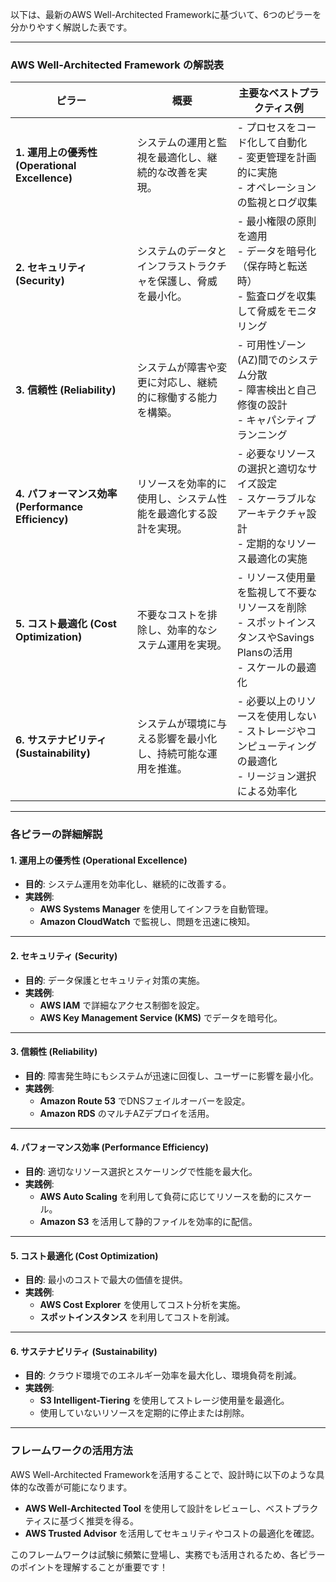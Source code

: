 以下は、最新のAWS Well-Architected Frameworkに基づいて、6つのピラーを分かりやすく解説した表です。

---

### **AWS Well-Architected Framework の解説表**

| ピラー                | 概要                                                                                     | 主要なベストプラクティス例                                                                                       |
|-----------------------|------------------------------------------------------------------------------------------|------------------------------------------------------------------------------------------------------------------|
| **1. 運用上の優秀性 (Operational Excellence)** | システムの運用と監視を最適化し、継続的な改善を実現。                                   | - プロセスをコード化して自動化<br>- 変更管理を計画的に実施<br>- オペレーションの監視とログ収集                   |
| **2. セキュリティ (Security)**          | システムのデータとインフラストラクチャを保護し、脅威を最小化。                                     | - 最小権限の原則を適用<br>- データを暗号化（保存時と転送時）<br>- 監査ログを収集して脅威をモニタリング           |
| **3. 信頼性 (Reliability)**             | システムが障害や変更に対応し、継続的に稼働する能力を構築。                                         | - 可用性ゾーン(AZ)間でのシステム分散<br>- 障害検出と自己修復の設計<br>- キャパシティプランニング                 |
| **4. パフォーマンス効率 (Performance Efficiency)** | リソースを効率的に使用し、システム性能を最適化する設計を実現。                                     | - 必要なリソースの選択と適切なサイズ設定<br>- スケーラブルなアーキテクチャ設計<br>- 定期的なリソース最適化の実施 |
| **5. コスト最適化 (Cost Optimization)**   | 不要なコストを排除し、効率的なシステム運用を実現。                                                    | - リソース使用量を監視して不要なリソースを削除<br>- スポットインスタンスやSavings Plansの活用<br>- スケールの最適化 |
| **6. サステナビリティ (Sustainability)**  | システムが環境に与える影響を最小化し、持続可能な運用を推進。                                         | - 必要以上のリソースを使用しない<br>- ストレージやコンピューティングの最適化<br>- リージョン選択による効率化       |

---

### **各ピラーの詳細解説**

#### **1. 運用上の優秀性 (Operational Excellence)**
- **目的**: システム運用を効率化し、継続的に改善する。
- **実践例**:
  - **AWS Systems Manager** を使用してインフラを自動管理。
  - **Amazon CloudWatch** で監視し、問題を迅速に検知。

---

#### **2. セキュリティ (Security)**
- **目的**: データ保護とセキュリティ対策の実施。
- **実践例**:
  - **AWS IAM** で詳細なアクセス制御を設定。
  - **AWS Key Management Service (KMS)** でデータを暗号化。

---

#### **3. 信頼性 (Reliability)**
- **目的**: 障害発生時にもシステムが迅速に回復し、ユーザーに影響を最小化。
- **実践例**:
  - **Amazon Route 53** でDNSフェイルオーバーを設定。
  - **Amazon RDS** のマルチAZデプロイを活用。

---

#### **4. パフォーマンス効率 (Performance Efficiency)**
- **目的**: 適切なリソース選択とスケーリングで性能を最大化。
- **実践例**:
  - **AWS Auto Scaling** を利用して負荷に応じてリソースを動的にスケール。
  - **Amazon S3** を活用して静的ファイルを効率的に配信。

---

#### **5. コスト最適化 (Cost Optimization)**
- **目的**: 最小のコストで最大の価値を提供。
- **実践例**:
  - **AWS Cost Explorer** を使用してコスト分析を実施。
  - **スポットインスタンス** を利用してコストを削減。

---

#### **6. サステナビリティ (Sustainability)**
- **目的**: クラウド環境でのエネルギー効率を最大化し、環境負荷を削減。
- **実践例**:
  - **S3 Intelligent-Tiering** を使用してストレージ使用量を最適化。
  - 使用していないリソースを定期的に停止または削除。

---

### **フレームワークの活用方法**
AWS Well-Architected Frameworkを活用することで、設計時に以下のような具体的な改善が可能になります。
- **AWS Well-Architected Tool** を使用して設計をレビューし、ベストプラクティスに基づく推奨を得る。
- **AWS Trusted Advisor** を活用してセキュリティやコストの最適化を確認。

このフレームワークは試験に頻繁に登場し、実務でも活用されるため、各ピラーのポイントを理解することが重要です！